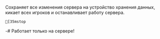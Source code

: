 Сохраняет все изменения сервера на устройство хранения данных, кикает всех игроков и останавливает работу сервера.
```ansi
[35mstop
```
-# Работает только на сервере!